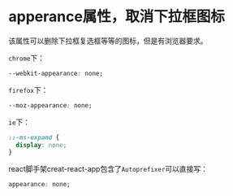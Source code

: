# apperance属性，取消下拉框图标

该属性可以删除下拉框复选框等等的图标，但是有浏览器要求。

`chrome`下：

```css
--webkit-appearance: none;
```

`firefox`下：

```css
--moz-appearance: none;
```



`ie`下：

```css
::-ms-expand {
  display: none;
}
```



react脚手架creat-react-app包含了`Autoprefixer`可以直接写：

```css
appearance: none;
```

